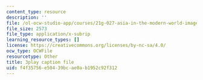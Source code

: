 ```yaml
---
content_type: resource
description: ''
file: /ol-ocw-studio-app/courses/21g-027-asia-in-the-modern-world-images-representations-fall-2016/f4f35756e50439bcae0ab1952c92f312_1801229.srt
file_size: 2573
file_type: application/x-subrip
learning_resource_types: []
license: https://creativecommons.org/licenses/by-nc-sa/4.0/
ocw_type: OCWFile
resourcetype: Other
title: 3play caption file
uid: f4f35756-e504-39bc-ae0a-b1952c92f312
---
```

